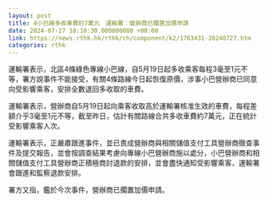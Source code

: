 ```yaml
---
layout: post
title: 4小巴線多收車費約7萬元　運輸署：營辦商已擱置加價申請
date: 2024-07-27 18:10:30.000000000 +08:00
link: https://news.rthk.hk/rthk/ch/component/k2/1763431-20240727.htm
categories: rthk
---
```


運輸署表示，北區4條綠色專線小巴線，自5月19日起多收乘客每程3毫至1元不等，署方說事件不能接受，有關4條路線今日起恢復原價，涉事小巴營辦商已同意向受影響乘客，安排全數退回多收取的車費。

運輸署表示，營辦商自5月19日起向乘客收取高於運輸署核准生效的車費，每程差額介乎3毫至1元不等，截至昨日，估計有關路線合共多收車費約7萬元，正在統計受影響乘客人次。

運輸署表示，正嚴肅跟進事件，並已責成營辦商與相關儲值支付工具營辦商徹查事件及提交報告，並會按調查結果考慮向專線小巴營辦商施以處分，小巴營辦商和相關儲值支付工具營辦商正積極商討退款的安排，並會盡快通知受影響乘客，運輸署會跟進和監察退款安排。

署方又指，鑑於今次事件，營辦商已擱置加價申請。
